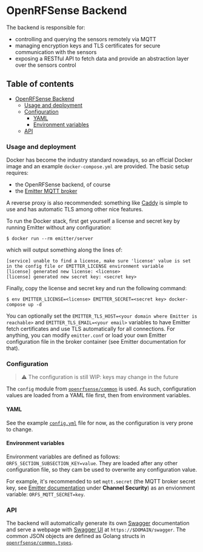 # OpenRFSense Backend
The backend is responsible for:
- controlling and querying the sensors remotely via MQTT
- managing encryption keys and TLS certificates for secure communication with the sensors
- exposing a RESTful API to fetch data and provide an abstraction layer over the sensors control

## Table of contents <!-- omit in toc -->
- [OpenRFSense Backend](#openrfsense-backend)
    - [Usage and deployment](#usage-and-deployment)
    - [Configuration](#configuration)
      - [YAML](#yaml)
      - [Environment variables](#environment-variables)
    - [API](#api)

### Usage and deployment
Docker has become the industry standard nowadays, so an official Docker image and an example `docker-compose.yml` are provided. The basic setup requires:
- the OpenRFSense backend, of course
- the [Emitter MQTT broker](https://emitter.io/download/)

A reverse proxy is also recommended: something like [Caddy](https://caddyserver.com/) is simple to use and has automatic TLS among other nice features.

To run the Docker stack, first get yourself a license and secret key by running Emitter without any configuration:
```shell
$ docker run --rm emitter/server
```

which will output something along the lines of:
```shell
[service] unable to find a license, make sure 'license' value is set in the config file or EMITTER_LICENSE environment variable
[license] generated new license: <license>
[license] generated new secret key: <secret key>
```

Finally, copy the license and secret key and run the following command:

```shell
$ env EMITTER_LICENSE=<license> EMITTER_SECRET=<secret key> docker-compose up -d
```

You can optionally set the `EMITTER_TLS_HOST=<your domain where Emitter is reachable>` and `EMITTER_TLS_EMAIL=<your email>` variables to have Emitter fetch certificates and use TLS automatically for all connections. For anything, you can modify `emitter.conf` or load your own Emitter configuration file in the broker container (see Emitter documentation for that).

### Configuration
> ⚠️ The configuration is still WIP: keys may change in the future

The `config` module from [`openrfsense/common`](https://github.com/openrfsense/common) is used. As such, configuration values are loaded from a YAML file first, then from environment variables.

#### YAML
See the example [`config.yml`](./config.yml) file for now, as the configuration is very prone to change.

#### Environment variables
Environment variables are defined as follows: `ORFS_SECTION_SUBSECTION_KEY=value`. They are loaded after any other configuration file, so they cam be used to overwrite any configuration value.

For example, it's recommended to set `mqtt.secret` (the MQTT broker secret key, see [Emitter documentation](https://emitter.io/develop/getting-started/) under **Channel Security**) as an envionment variable: `ORFS_MQTT_SECRET=key`.

### API
The backend will automatically generate its own [Swagger](https://swagger.io/) documentation and serve a webpage with [Swagger UI](https://swagger.io/tools/swagger-ui/) at `https://$DOMAIN/swagger`. The common JSON objects are defined as Golang structs in [`openrfsense/common.types`](https://github.com/openrfsense/common).
